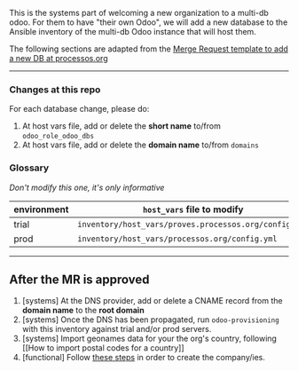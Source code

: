 This is the systems part of welcoming a new organization to a multi-db odoo. For them to have "their own Odoo", we will add a new database to the Ansible inventory of the multi-db Odoo instance that will host them.

The following sections are adapted from the [Merge Request template to add a new DB at processos.org](https://gitlab.com/coopdevs/odoo-processos-inventory/blob/master/.gitlab/merge_request_templates/modify-dbs.md)


---



### Changes at this repo

For each database change, please do:

1. At host vars file, add or delete the **short name** to/from `odoo_role_odoo_dbs`
2. At host vars file, add or delete the **domain name** to/from `domains`

### Glossary

_Don't modify this one, it's only informative_

| environment | `host_vars` file to modify | domain name | root domain |
| ----------- | -------------------------- | ---------- | ---------- |
| trial       | `inventory/host_vars/proves.processos.org/config.yml`| `example.proves.processos.org` | `proves.processos.org` |
| prod        | `inventory/host_vars/processos.org/config.yml`       | `example.processos.org`        |`processos.org`         |

---

## After the MR is approved

1. [systems] At the DNS provider, add or delete a CNAME record from the **domain name** to the **root domain**
2. [systems] Once the DNS has been propagated, run `odoo-provisioning` with this inventory against trial and/or prod servers.
3. [systems] Import geonames data for your the org's country, following [[How to import postal codes for a country]]
4. [functional] Follow [these steps](https://github.com/coopdevs/handbook/wiki/Passos-configurar-nova-empresa-a-Odoo) in order to create the company/ies.
